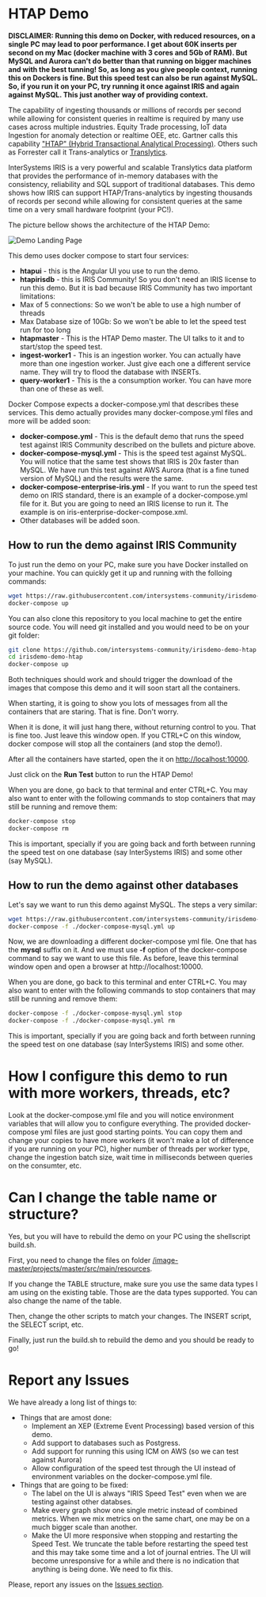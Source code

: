 # HTAP Demo

**DISCLAIMER: Running this demo on Docker, with reduced resources, on a single PC may lead to poor performance. I get about 60K inserts per second on my Mac (docker machine with 3 cores and 5Gb of RAM). But MySQL and Aurora can't do better than that running on bigger machines and with the best tunning! So, as long as you give people context, running this on Dockers is fine. But this speed test can also be run against MySQL. So, if you run it on your PC, try running it once against IRIS and again against MySQL. This just another way of providing context.**

The capability of ingesting thousands or millions of records per second while allowing for consistent queries in realtime is required by many use cases across multiple industries. Equity Trade processing, IoT data Ingestion for anomaly detection or realtime OEE, etc. Gartner calls this capability ["HTAP" (Hybrid Transactional Analytical Processing)](https://www.gartner.com/imagesrv/media-products/pdf/Kx/KX-1-3CZ44RH.pdf). Others such as Forrester call it Trans-analytics or [Translytics](https://www.forrester.com/report/The+Forrester+Wave+Translytical+Data+Platforms+Q4+2017/-/E-RES134282).

InterSystems IRIS is a very powerful and scalable Translytics data platform that provides the performance of in-memory databases with the consistency, reliability and SQL support of traditional databases. This demo shows how IRIS can support HTAP/Trans-analytics by ingesting thousands of records per second while allowing for consistent queries at the same time on a very small hardware footprint (your PC!). 

The picture bellow shows the architecture of the HTAP Demo:

![Demo Landing Page](https://raw.githubusercontent.com/intersystems-community/irisdemo-demo-htap/master/README.png?raw=true)

This demo uses docker compose to start four services:

* **htapui** - this is the Angular UI you use to run the demo.
* **htapirisdb** - this is IRIS Community! So you don't need an IRIS license to run this demo. But it is bad because IRIS Community has two important limitations:
 * Max of 5 connections: So we won't be able to use a high number of threads
 * Max Database size of 10Gb: So we won't be able to let the speed test run for too long
* **htapmaster** - This is the HTAP Demo master. The UI talks to it and to start/stop the speed test.
* **ingest-worker1** - This is an ingestion worker. You can actually have more than one ingestion worker. Just give each one a different service name. They will try to flood the database with INSERTs.
* **query-worker1** - This is the a consumption worker. You can have more than one of these as well. 

Docker Compose expects a docker-compose.yml that describes these services. This demo actually provides many docker-compose.yml files and more will be added soon:
* **docker-compose.yml** - This is the default demo that runs the speed test against IRIS Community described on the bullets and picture above.
* **docker-compose-mysql.yml** - This is the speed test against MySQL. You will notice that the same test shows that IRIS is 20x faster than MySQL. We have run this test against AWS Aurora (that is a fine tuned version of MySQL) and the results were the same.
* **docker-compose-enterprise-iris.yml** - If you want to run the speed test demo on IRIS standard, there is an example of a docker-compose.yml file for it. But you are going to need an IRIS license to run it. The example is on iris-enterprise-docker-compose.xml.
* Other databases will be added soon.

## How to run the demo against IRIS Community

To just run the demo on your PC, make sure you have Docker installed on your machine. You can quickly get it up and running with the folloing commands:

```bash
wget https://raw.githubusercontent.com/intersystems-community/irisdemo-demo-htap/master/docker-compose.yml
docker-compose up
```

You can also clone this repository to you local machine to get the entire source code. You will need git installed and you would need to be on your git folder:

```bash
git clone https://github.com/intersystems-community/irisdemo-demo-htap
cd irisdemo-demo-htap
docker-compose up
```

Both techniques should work and should trigger the download of the images that compose this demo and it will soon start all the containers. 

When starting, it is going to show you lots of messages from all the containers that are staring. That is fine. Don't worry.

When it is done, it will just hang there, without returning control to you. That is fine too. Just leave this window open. If you CTRL+C on this window, docker compose will stop all the containers (and stop the demo!).

After all the containers have started, open the it on [http://localhost:10000](http://localhost:10000).

Just click on the **Run Test** button to run the HTAP Demo!

When you are done, go back to that terminal and enter CTRL+C. You may also want to enter with the following commands to stop containers that may still be running and remove them:

```bash
docker-compose stop
docker-compose rm
```

This is important, specially if you are going back and forth between running the speed test on one database (say InterSystems IRIS) and some other (say MySQL).

## How to run the demo against other databases

Let's say we want to run this demo against MySQL. The steps a very similar:

```bash
wget https://raw.githubusercontent.com/intersystems-community/irisdemo-demo-htap/master/docker-compose-mysql.yml
docker-compose -f ./docker-compose-mysql.yml up
```

Now, we are downloading a different docker-compose yml file. One that has the **mysql** suffix on it. And we must use **-f** option of the docker-compose command to say we want to use this file. As before, leave this terminal window open and open a browser at http://localhost:10000.

When you are done, go back to this terminal and enter CTRL+C. You may also want to enter with the following commands to stop containers that may still be running and remove them:

```bash
docker-compose -f ./docker-compose-mysql.yml stop
docker-compose -f ./docker-compose-mysql.yml rm
```

This is important, specially if you are going back and forth between running the speed test on one database (say InterSystems IRIS) and some other.

# How I configure this demo to run with more workers, threads, etc?

Look at the docker-compose.yml file and you will notice environment variables that will allow you to configure everything. The provided docker-compose yml files are just good starting points. You can copy them and change your copies to have more workers (it won't make a lot of difference if you are running on your PC), higher number of threads per worker type, change the ingestion batch size, wait time in milliseconds between queries on the consumter, etc.

# Can I change the table name or structure?

Yes, but you will have to rebuild the demo on your PC using the shellscript build.sh.

First, you need to change the files on folder [/image-master/projects/master/src/main/resources](https://github.com/intersystems-community/irisdemo-demo-htap/tree/master/image-master/projects/master/src/main/resources).

If you change the TABLE structure, make sure you use the same data types I am using on the existing table. Those are the data types supported. You can also change the name of the table. 

Then, change the other scripts to match your changes. The INSERT script, the SELECT script, etc.

Finally, just run the build.sh to rebuild the demo and you should be ready to go!

# Report any Issues

We have already a long list of things to:
* Things that are amost done:
  * Implement an XEP (Extreme Event Processing) based version of this demo. 
  * Add support to databases such as Postgress.
  * Add support for running this using ICM on AWS (so we can test against Aurora)
  * Allow configuration of the speed test through the UI instead of environment variables on the docker-compose.yml file.
* Things that are going to be fixed:
  * The label on the UI is always "IRIS Speed Test" even when we are testing against other databses. 
  * Make every graph show one single metric instead of combined metrics. When we mix metrics on the same chart, one may be on a much bigger scale than another.
  * Make the UI more responsive when stopping and restarting the Speed Test. We truncate the table before restarting the speed test and this may take some time and a lot of journal entries. The UI will become unresponsive for a while and there is no indication that anything is being done. We need to fix this.
  
Please, report any issues on the [Issues section](https://github.com/intersystems-community/irisdemo-demo-htap/issues).
